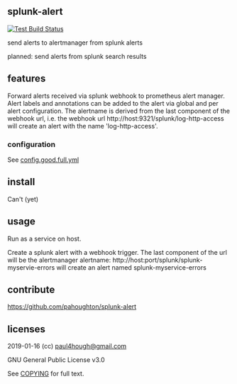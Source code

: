 ## splunk-alert

[![Test Build Status](https://travis-ci.org/pahoughton/splunk-alert.png)](https://travis-ci.org/pahoughton/splunk-alert)

send alerts to alertmanager from splunk alerts

planned: send alerts from splunk search results

## features

Forward alerts received via splunk webhook to prometheus alert
manager. Alert labels and annotations can be added to the alert via
global and per alert configuration. The alertname is derived from the
last component of the webhook url, i.e. the webhook url
http://host:9321/splunk/log-http-access will create an alert with the
name 'log-http-access'.

### configuration

See [config.good.full.yml](../master/config/testdata/config.good.full.yml)

## install

Can't (yet)

## usage

Run as a service on host.

Create a splunk alert with a webhook trigger. The last component of
the url will be the alertmanager alertname:
http://host:port/splunk/splunk-myservie-errors will create an alert
named splunk-myservice-errors

## contribute

https://github.com/pahoughton/splunk-alert

## licenses

2019-01-16 (cc) <paul4hough@gmail.com>

GNU General Public License v3.0

See [COPYING](../master/COPYING) for full text.
